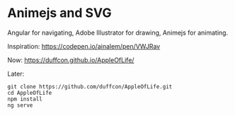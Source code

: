 # Animejs and SVG

Angular for navigating, Adobe Illustrator for drawing, Animejs for animating.

Inspiration: https://codepen.io/ainalem/pen/VWJRav

Now: https://duffcon.github.io/AppleOfLife/

Later:
```
git clone https://github.com/duffcon/AppleOfLife.git
cd AppleOfLife
npm install
ng serve
```

